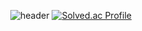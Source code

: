 <div align="center">
  
![header](https://capsule-render.vercel.app/api?type=waving&color=296817&height=200&section=header&text=Hello&#160;Algorithm!&fontSize=50&fontColor=F6F8F4) 
[![Solved.ac Profile](http://mazassumnida.wtf/api/v2/generate_badge?boj=leeda51925)](https://solved.ac/leeda51925/)  

</div>
